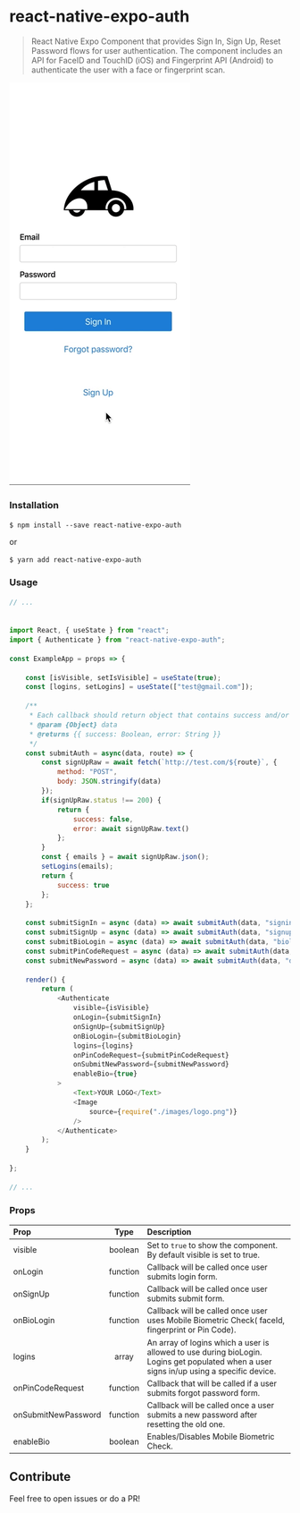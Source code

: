 # react-native-expo-auth

> React Native Expo Component that provides Sign In, Sign Up, Reset Password flows for user authentication. The component includes an API for FaceID and TouchID (iOS) and Fingerprint API (Android) to authenticate the user with a face or fingerprint scan.

![Autocomplete Example](auth.gif)

### Installation

`$ npm install --save react-native-expo-auth`

or 

`$ yarn add react-native-expo-auth`


### Usage

```javascript
// ...


import React, { useState } from "react";
import { Authenticate } from "react-native-expo-auth";

const ExampleApp = props => {

    const [isVisible, setIsVisible] = useState(true);
    const [logins, setLogins] = useState(["test@gmail.com"]);

    /**
     * Each callback should return object that contains success and/or error.
     * @param {Object} data
     * @returns {{ success: Boolean, error: String }}
     */
    const submitAuth = async(data, route) => {
        const signUpRaw = await fetch(`http://test.com/${route}`, {
            method: "POST", 
            body: JSON.stringify(data)
        });
        if(signUpRaw.status !== 200) {
            return {
                success: false,
                error: await signUpRaw.text()
            };
        }
        const { emails } = await signUpRaw.json();
        setLogins(emails);
        return {
            success: true
        };
    };

    const submitSignIn = async (data) => await submitAuth(data, "signin");
    const submitSignUp = async (data) => await submitAuth(data, "signup");
    const submitBioLogin = async (data) => await submitAuth(data, "biologin");
    const submitPinCodeRequest = async (data) => await submitAuth(data, "reset");
    const submitNewPassword = async (data) => await submitAuth(data, "doreset");

    render() {
        return (
            <Authenticate
                visible={isVisible}
                onLogin={submitSignIn} 
                onSignUp={submitSignUp}
                onBioLogin={submitBioLogin}
                logins={logins}
                onPinCodeRequest={submitPinCodeRequest}
                onSubmitNewPassword={submitNewPassword}
                enableBio={true}
            >
                <Text>YOUR LOGO</Text>
                <Image
                    source={require("./images/logo.png")}
                />
            </Authenticate>
        );
    }

};

// ...
```

### Props
| Prop | Type | Description |
| :------------ |:---------------:| :-----|
| visible | boolean | Set to `true` to show the component. By default visible is set to true. |
| onLogin | function | Callback will be called once user submits login form.
| onSignUp | function | Callback will be called once user submits submit form. |
| onBioLogin| function | Callback will be called once user uses Mobile Biometric Check( faceId, fingerprint or Pin Code). |
| logins| array | An array of logins which a user is allowed to use during bioLogin. Logins get populated when a user signs in/up using a specific device. |
| onPinCodeRequest| function | Callback that will be called if a user submits forgot password form. |
| onSubmitNewPassword | function | Callback will be called once a user submits a new password after resetting the old one. |
| enableBio | boolean | Enables/Disables Mobile Biometric Check. |


## Contribute
Feel free to open issues or do a PR!